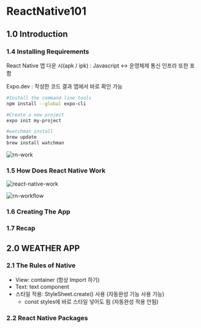 # ReactNative101

## 1.0 Introduction

### 1.4 Installing Requirements

React Native 앱 다운 시(apk / ipk) : Javascript <-> 운영체제 통신 인프라 또한 포함

Expo.dev : 작성한 코드 결과 앱에서 바로 확인 가능

```bash
#Install the command line tools
npm install --global expo-cli

#Create a new project
expo init my-project

#watchman install
brew update
brew install watchman
```

![rn-work](https://velog.velcdn.com/images/seoltang/post/845d144d-68c4-4d7b-be2c-d210cdd3075e/image.png)

### 1.5 How Does React Native Work

![react-native-work](https://atomate.net/wp-content/uploads/2018/11/image1.jpg)

![rn-workflow](https://media.geeksforgeeks.org/wp-content/uploads/20210713140554/GFG.png)

### 1.6 Creating The App

### 1.7 Recap

## 2.0 WEATHER APP

### 2.1 The Rules of Native

- View: container (항상 Import 하기)
- Text: text component
- 스타일 적용: StyleSheet.create() 사용 (자동완성 기능 사용 가능)
  - const styles에 바로 스타일 넣어도 됨 (자동완성 적용 안됨)

### 2.2 React Native Packages
